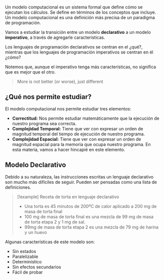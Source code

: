 Un modelo computacional es un sistema formal que define cómo se ejecutan los cálculos. Se define en términos de los conceptos que incluye. Un modelo computacional es una definición más precisa de un paradigma de programación.

Vamos a estudiar la transición entre un modelo **declarativo** a un modelo **imperativo**, a través de agregarle características.

Los lenguajes de programación declarativos se centran en el ¿qué?, mientras que los lenguajes de programación imperativos se centran en él ¿cómo?

Notemos que, aunque el imperativo tenga más características, no significa que es mejor que el otro.

> More is not better (or worse), just different

## ¿Qué nos permite estudiar?

El modelo computacional nos permite estudiar tres elementos:

- **Correctitud:** Nos permite estudiar matemáticamente que la ejecución de nuestro programa sea correcta.
- **Complejidad Temporal:** Tiene que ver con expresar un orden de magnitud temporal del tiempo de ejecución de nuestro programa.
- **Complejidad Espacial:** Tiene que ver con expresar un orden de magnitud espacial para la memoria que ocupa nuestro programa. En esta materia, vamos a hacer hincapié en este elemento.

## Modelo Declarativo

Debido a su naturaleza, las instrucciones escritas un lenguaje declarativo son mucho más difíciles de seguir. Pueden ser pensadas como una lista de definiciones.

> [!example] Receta de torta en lenguaje declarativo
> - Una torta es 45 minutos de 200ºC de calor aplicado a 200 mg de masa de torta final
> - 100 mg de masa de torta final es una mezcla de 99 mg de masa de torta etapa 2 y 1 mg de sal.
> - 99mg de masa de torta etapa 2 es una mezcla de 79 mg de harina y un huevo

Algunas características de este modelo son:

- Sin estados
- Paralelizable
- Determinístico
- Sin efectos secundarios
- Fácil de probar
